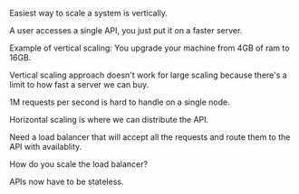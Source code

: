 Easiest way to scale a system is vertically. 

A user accesses a single API, you just put it on a faster server.

Example of vertical scaling: You upgrade your machine from 4GB of ram to 16GB.

Vertical scaling approach doesn't work for large scaling because there's a limit to how fast a server we can buy.

1M requests per second is hard to handle on a single node.

Horizontal scaling is where we can distribute the API.

Need a load balancer that will accept all the requests and route them to the API with availablity. 

How do you scale the load balancer?

APIs now have to be stateless. 

